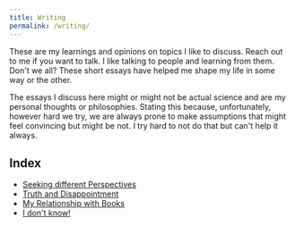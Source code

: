 ```yaml
---
title: Writing
permalink: /writing/
---
```

These are my learnings and opinions on topics I like to discuss. Reach out to me if you want to talk. I like talking to people and learning from them. Don't we all? These short essays have helped me shape my life in some way or the other.

The essays I discuss here might or might not be actual science and are my personal thoughts or philosophies. Stating this because, unfortunately, however hard we try, we are always prone to make assumptions that might feel convincing but might be not. I try hard to not do that but can't help it always.

## Index
- [Seeking different Perspectives](/perspectives/)
- [Truth and Disappointment](/truth_and_disappointment/)
- [My Relationship with Books](/books/)
- [I don't know!](/i_dont_know/)
